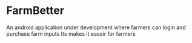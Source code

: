 # FarmBetter
An android application under  development
where farmers can login and purchase farm inputs 
Its makes it easeir for farmers
